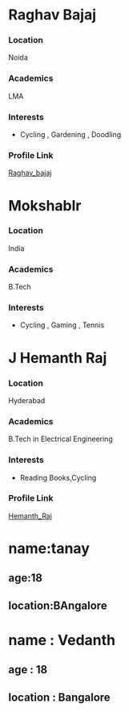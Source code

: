 # Raghav Bajaj

### Location

Noida

### Academics

LMA

### Interests

- Cycling , Gardening , Doodling

### Profile Link

[Raghav_bajaj](https://github.com/Raghav-Bajaj)


# Mokshablr

### Location

India

### Academics

B.Tech

### Interests

- Cycling , Gaming , Tennis


# J Hemanth Raj

### Location

Hyderabad

### Academics

B.Tech in Electrical Engineering

### Interests

- Reading Books,Cycling

### Profile Link

[Hemanth_Raj](https://github.com/hemanthraj2001)

# name:tanay
## age:18
## location:BAngalore  

# name : Vedanth
## age : 18
## location : Bangalore

